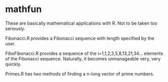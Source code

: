 # mathfun
These are basically mathematical applications with R. Not to be taken too seriously.

Fibonacci.R provides a Fibonacci sequence with length specified by the user.

FiboFibonacci.R provides a sequence of the i=1,1,2,3,5,8,13,21,34... elements of the Fibonacci sequence. Naturally, it becomes unmanageable very, very quickly.

Primes.R has two methods of finding a n-long vector of prime numbers.
